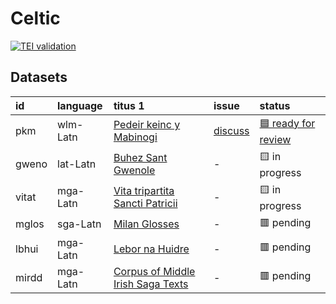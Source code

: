 # Celtic
[![TEI validation](https://github.com/TITUS-2-0/celtic/actions/workflows/validate_data.yaml/badge.svg?branch=main)](https://github.com/TITUS-2-0/celtic/actions/workflows/validate_data.yaml)
## Datasets
| id    | language   | titus 1                                                                                                 | issue                                                   | status                                                            |
|:------|:-----------|:--------------------------------------------------------------------------------------------------------|:--------------------------------------------------------|:------------------------------------------------------------------|
| pkm   | wlm-Latn   | [Pedeir keinc y Mabinogi](http://titus.uni-frankfurt.de/texte/etcs/celt/mcymr/pkm/pkm.htm)              | [discuss](https://github.com/TITUS-2-0/celtic/issues/1) | [🟦 ready for review](https://github.com/TITUS-2-0/celtic/pull/2) |
| gweno | lat-Latn   | [Buhez Sant Gwenole](http://titus.uni-frankfurt.de/texte/etcs/celt/mbret/gwenole/gweno.htm)             | -                                                       | 🟨 in progress                                                    |
| vitat | mga-Latn   | [Vita tripartita Sancti Patricii](http://titus.uni-frankfurt.de/texte/etcs/celt/mir/vitatrip/vitat.htm) | -                                                       | 🟨 in progress                                                    |
| mglos | sga-Latn   | [Milan Glosses](http://titus.uni-frankfurt.de/texte/etcs/celt/air/mglos1/mglos.htm)                     | -                                                       | 🟥 pending                                                        |
| lbhui | mga-Latn   | [Lebor na Huidre](http://titus.uni-frankfurt.de/texte/etcs/celt/mir/lbhuid/lbhui.htm)                   | -                                                       | 🟥 pending                                                        |
| mirdd | mga-Latn   | [Corpus of Middle Irish Saga Texts](http://titus.uni-frankfurt.de/texte/etcs/celt/mir/mirddm/mirdd.htm) | -                                                       | 🟥 pending                                                        |